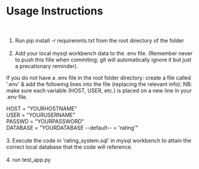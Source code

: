 # Usage Instructions<br><br>
1. Run pip install -r requiremnts.txt from the root directory of the folder<br><br>
2. Add your local mysql workbench data to the .env file. (Remember never to push this fille when commiting; git will automatically ignore it but just a precationary reminder).

If you do not have a .env file in the root folder directory: create a file called '.env' & add the following lines into the file (replacing the relevant info):
NB: make sure each variable (HOST, USER, etc.) is placed on a new line in your .env file.

HOST = "YOURHOSTNAME"<br>
USER = "YOURUSERNAME"<br>
PASSWD = "YOURPASSWORD"<br>
DATABASE = "YOURDATABASE --default-- = 'rating'"<br><br>
3. Execute the code in 'rating_system.sql' in mysql workbench to attain the correct local database that the code will reference.<br><br>
4. run test_app.py
